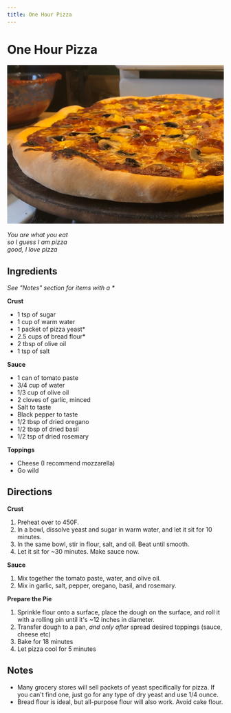 ```yaml
---
title: One Hour Pizza
---
```


# One Hour Pizza

<div class="recipe-image">

![](../img/cooking/one-hour-pizza.jpg)
</div>

_You are what you eat_ \
_so I guess I am pizza_ \
_good, I love pizza_

## Ingredients
_See "Notes" section for items with a \*_

**Crust**

- 1 tsp of sugar
- 1 cup of warm water
- 1 packet of pizza yeast*
- 2.5 cups of bread flour*
- 2 tbsp of olive oil
- 1 tsp of salt

**Sauce**

- 1 can of tomato paste
- 3/4 cup of water
- 1/3 cup of olive oil
- 2 cloves of garlic, minced
- Salt to taste
- Black pepper to taste
- 1/2 tbsp of dried oregano
- 1/2 tbsp of dried basil
- 1/2 tsp of dried rosemary

**Toppings**

- Cheese (I recommend mozzarella)
- Go wild

## Directions
**Crust**

1. Preheat over to 450F.
2. In a bowl, dissolve yeast and sugar in warm water, and let it sit for 10 minutes.
3. In the same bowl, stir in flour, salt, and oil. Beat until smooth.
4. Let it sit for ~30 minutes. Make sauce now.

**Sauce**

1. Mix together the tomato paste, water, and olive oil.
2. Mix in garlic, salt, pepper, oregano, basil, and rosemary.

**Prepare the Pie**

1. Sprinkle flour onto a surface, place the dough on the surface, and roll it with a rolling pin until it's ~12 inches in diameter.
2. Transfer dough to a pan, _and only after_ spread desired toppings (sauce, cheese etc)
3. Bake for 18 minutes
4. Let pizza cool for 5 minutes

## Notes
- Many grocery stores will sell packets of yeast specifically for pizza. If you can't find one, just go for any type of dry yeast and use 1/4 ounce.
- Bread flour is ideal, but all-purpose flour will also work. Avoid cake flour.
